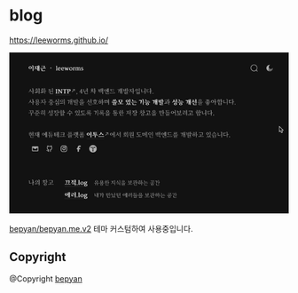 # blog

https://leeworms.github.io/

![Custom Home](/public/img/new-blog/record-home.webp)

[bepyan/bepyan.me.v2](https://github.com/bepyan/bepyan.me.v2) 테마 커스텀하여 사용중입니다.

## Copyright
@Copyright [bepyan](https://github.com/bepyan)
